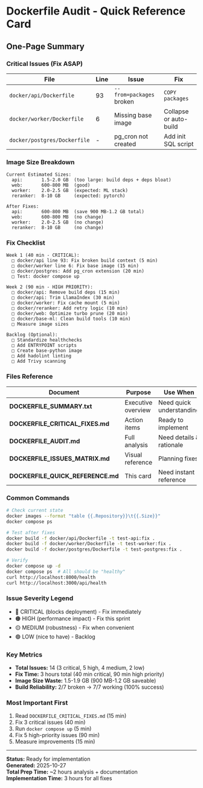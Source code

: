 # Dockerfile Audit - Quick Reference Card

## One-Page Summary

### Critical Issues (Fix ASAP)
| File | Line | Issue | Fix |
|------|------|-------|-----|
| `docker/api/Dockerfile` | 93 | `--from=packages` broken | `COPY packages` |
| `docker/worker/Dockerfile` | 6 | Missing base image | Collapse or auto-build |
| `docker/postgres/Dockerfile` | - | pg_cron not created | Add init SQL script |

### Image Size Breakdown
```
Current Estimated Sizes:
  api:       1.5-2.0 GB  (too large: build deps + deps bloat)
  web:       600-800 MB  (good)
  worker:    2.0-2.5 GB  (expected: ML stack)
  reranker:  8-10 GB     (expected: pytorch)

After Fixes:
  api:       600-800 MB  (save 900 MB-1.2 GB total)
  web:       600-800 MB  (no change)
  worker:    2.0-2.5 GB  (no change)
  reranker:  8-10 GB     (no change)
```

### Fix Checklist
```
Week 1 (40 min - CRITICAL):
  □ docker/api line 93: Fix broken build context (5 min)
  □ docker/worker line 6: Fix base image (15 min)
  □ docker/postgres: Add pg_cron extension (20 min)
  □ Test: docker compose up

Week 2 (90 min - HIGH PRIORITY):
  □ docker/api: Remove build deps (15 min)
  □ docker/api: Trim LlamaIndex (30 min)
  □ docker/worker: Fix cache mount (5 min)
  □ docker/reranker: Add retry logic (10 min)
  □ docker/web: Optimize turbo prune (20 min)
  □ docker/base-ml: Clean build tools (10 min)
  □ Measure image sizes

Backlog (Optional):
  □ Standardize healthchecks
  □ Add ENTRYPOINT scripts
  □ Create base-python image
  □ Add hadolint linting
  □ Add Trivy scanning
```

### Files Reference
| Document | Purpose | Use When |
|----------|---------|----------|
| **DOCKERFILE_SUMMARY.txt** | Executive overview | Need quick understanding |
| **DOCKERFILE_CRITICAL_FIXES.md** | Action items | Ready to implement |
| **DOCKERFILE_AUDIT.md** | Full analysis | Need details & rationale |
| **DOCKERFILE_ISSUES_MATRIX.md** | Visual reference | Planning fixes |
| **DOCKERFILE_QUICK_REFERENCE.md** | This card | Need instant reference |

### Common Commands
```bash
# Check current state
docker images --format "table {{.Repository}}\t{{.Size}}"
docker compose ps

# Test after fixes
docker build -f docker/api/Dockerfile -t test-api:fix .
docker build -f docker/worker/Dockerfile -t test-worker:fix .
docker build -f docker/postgres/Dockerfile -t test-postgres:fix .

# Verify
docker compose up -d
docker compose ps  # All should be "healthy"
curl http://localhost:8000/health
curl http://localhost:3000/api/health
```

### Issue Severity Legend
- 🔴 CRITICAL (blocks deployment) - Fix immediately
- 🟠 HIGH (performance impact) - Fix this sprint
- 🟡 MEDIUM (robustness) - Fix when convenient
- 🟢 LOW (nice to have) - Backlog

### Key Metrics
- **Total Issues:** 14 (3 critical, 5 high, 4 medium, 2 low)
- **Fix Time:** 3 hours total (40 min critical, 90 min high priority)
- **Image Size Waste:** 1.5-1.9 GB (900 MB-1.2 GB saveable)
- **Build Reliability:** 2/7 broken → 7/7 working (100% success)

### Most Important First
1. Read `DOCKERFILE_CRITICAL_FIXES.md` (15 min)
2. Fix 3 critical issues (40 min)
3. Run `docker compose up` (5 min)
4. Fix 5 high-priority issues (90 min)
5. Measure improvements (15 min)

---

**Status:** Ready for implementation  
**Generated:** 2025-10-27  
**Total Prep Time:** ~2 hours analysis + documentation  
**Implementation Time:** 3 hours for all fixes
